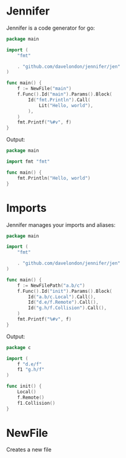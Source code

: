 # Jennifer

Jennifer is a code generator for go:

```go
package main

import (
	"fmt"

	. "github.com/davelondon/jennifer/jen"
)

func main() {
	f := NewFile("main")
    f.Func().Id("main").Params().Block(
        Id("fmt.Println").Call(
            Lit("Hello, world"),
        ),
    )
    fmt.Printf("%#v", f)
}
```

Output:

```go
package main

import fmt "fmt"

func main() {
    fmt.Println("Hello, world")
}
```

# Imports

Jennifer manages your imports and aliases:

```go
package main

import (
	"fmt"

	. "github.com/davelondon/jennifer/jen"
)

func main() {
	f := NewFilePath("a.b/c")
    f.Func().Id("init").Params().Block(
        Id("a.b/c.Local").Call(),
        Id("d.e/f.Remote").Call(),
        Id("g.h/f.Collision").Call(),
    )
    fmt.Printf("%#v", f)
}
```

Output:

```go
package c

import (
    f "d.e/f"
    f1 "g.h/f"
)

func init() {
    Local()
    f.Remote()
    f1.Collision()
}
```

# NewFile

Creates a new file
